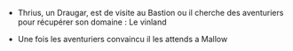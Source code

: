 - Thrius, un Draugar, est de visite au Bastion ou il cherche des aventuriers pour récupérer son domaine : Le vinland

- Une fois les aventuriers convaincu il les attends a Mallow
